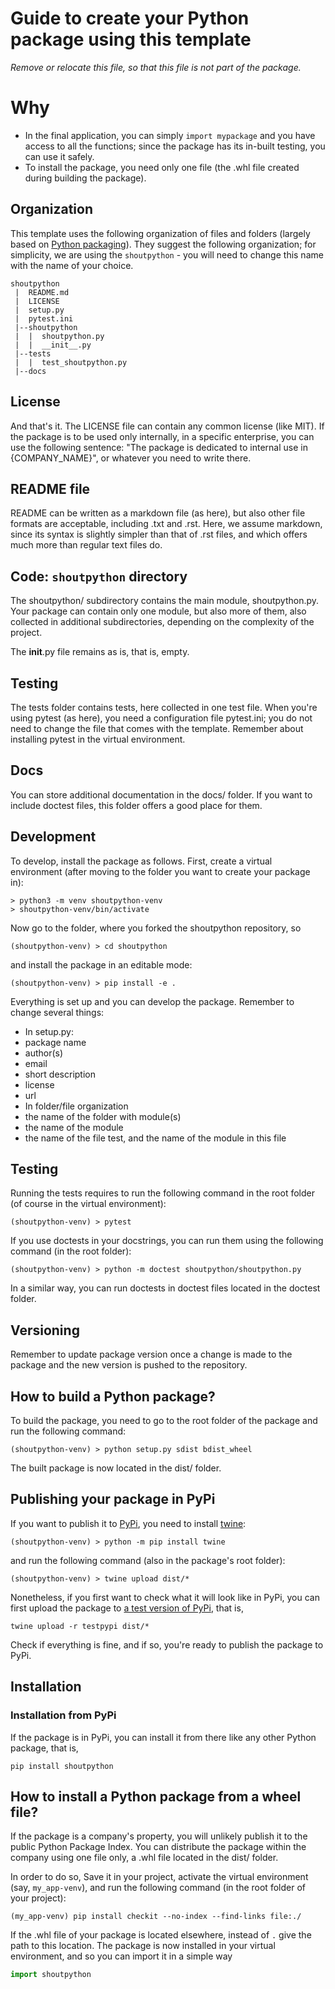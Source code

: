 # Guide to create your Python package using this template

*Remove or relocate this file, so that this file is not part of the package.*

# Why

* In the final application, you can simply `import mypackage` and you have access to all the functions; since the package has its in-built testing, you can use it safely.
* To install the package, you need only one file (the .whl file created during building the package).

## Organization

This template uses the following organization of files and folders (largely based on [Python packaging](https://packaging.python.org/)). They suggest the following organization; for simplicity, we are using the `shoutpython` - you will need to change this name with the name of your choice.

```text
shoutpython
 |  README.md
 |  LICENSE
 |  setup.py
 |  pytest.ini
 |--shoutpython
 |  |  shoutpython.py
 |  |  __init__.py
 |--tests
 |  |  test_shoutpython.py
 |--docs

```

## License

And that's it. The LICENSE file can contain any common license (like MIT). If the package is to be used only internally, in a specific enterprise, you can use the following sentence: "The package is dedicated to internal use in {COMPANY_NAME}", or whatever you need to write there.

## README file

README can be written as a markdown file (as here), but also other file formats are acceptable, including .txt and .rst. Here, we assume markdown, since its syntax is slightly simpler than that of .rst files, and which offers much more than regular text files do.

## Code: `shoutpython` directory

The shoutpython/ subdirectory contains the main module, shoutpython.py. Your package can contain only one module, but also more of them, also collected in additional subdirectories, depending on the complexity of the project.

The __init__.py file remains as is, that is, empty.

## Testing

The tests folder contains tests, here collected in one test file. When you're using pytest (as here), you need a configuration file pytest.ini; you do not need to change the file that comes with the template. Remember about installing pytest in the virtual environment.

## Docs

You can store additional documentation in the docs/ folder. If you want to include doctest files, this folder offers a good place for them.

## Development

To develop, install the package as follows. First, create a virtual environment (after moving to the folder you want to create your package in):

```shell
> python3 -m venv shoutpython-venv
> shoutpython-venv/bin/activate
```

Now go to the folder, where you forked the shoutpython repository, so

```shell
(shoutpython-venv) > cd shoutpython
```

and install the package in an editable mode:

```shell
(shoutpython-venv) > pip install -e .
```

Everything is set up and you can develop the package. Remember to change several things:

* In setup.py:
 * package name
 * author(s)
 * email
 * short description
 * license
 * url
* In folder/file organization
 * the name of the folder with module(s)
 * the name of the module
 * the name of the file test, and the name of the module in this file


## Testing

Running the tests requires to run the following command in the root folder (of course in the virtual environment):

```shell
(shoutpython-venv) > pytest
```

If you use doctests in your docstrings, you can run them using the following command (in the root folder):

```shell
(shoutpython-venv) > python -m doctest shoutpython/shoutpython.py
```

In a similar way, you can run doctests in doctest files located in the doctest folder.

## Versioning

Remember to update package version once a change is made to the package and the new version is pushed to the repository.

## How to build a Python package?

To build the package, you need to go to the root folder of the package and run the following command:

```shell
(shoutpython-venv) > python setup.py sdist bdist_wheel
```

The built package is now located in the dist/ folder.

## Publishing your package in PyPi

If you want to publish it to [PyPi](https://pypi.org/), you need to install [twine](https://twine.readthedocs.io/en/latest/):

```shell
(shoutpython-venv) > python -m pip install twine
```

and run the following command (also in the package's root folder):

```shell
(shoutpython-venv) > twine upload dist/*
```

Nonetheless, if you first want to check what it will look like in PyPi, you can first upload the package to [a test version of PyPi](https://test.pypi.org/), that is, 

```shell
twine upload -r testpypi dist/*
```

Check if everything is fine, and if so, you're ready to publish the package to PyPi.

## Installation

### Installation from PyPi

If the package is in PyPi, you can install it from there like any other Python package, that is,

```shell
pip install shoutpython
```

## How to install a Python package from a wheel file?

If the package is a company's property, you will unlikely publish it to the public Python Package Index. You can distribute the package within the company using one file only, a .whl file located in the dist/ folder.

In order to do so, Save it in your project, activate the virtual environment (say, `my_app-venv`), and run the following command (in the root folder of your project):

```shell
(my_app-venv) pip install checkit --no-index --find-links file:./
```

If the .whl file of your package is located elsewhere, instead of `.` give the path to this location. The package is now installed in your virtual environment, and so you can import it in a simple way

```python
import shoutpython
```
